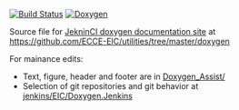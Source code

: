 [![Build Status](https://web.racf.bnl.gov/jenkins-sphenix/buildStatus/icon?job=ECCE/doxygen)](https://web.racf.bnl.gov/jenkins-sphenix/job/ECCE/job/doxygen/)
[![Doxygen](https://img.shields.io/badge/code%20reference-Doxygen-green.svg)](https://ECCE-EIC.github.io/doxygen)

Source file for [JekninCI doxygen documentation site](https://eic.github.io/doxygen) at https://github.com/ECCE-EIC/utilities/tree/master/doxygen

For mainance edits: 

* Text, figure, header and footer are in [Doxygen_Assist/](https://github.com/ECCE-EIC/utilities/tree/master/doxygen/Doxygen_Assist)
* Selection of git repositories and git behavior at [jenkins/EIC/Doxygen.Jenkins](https://github.com/eic/utilities/tree/master/jenkins/EIC/Doxygen.Jenkins)
